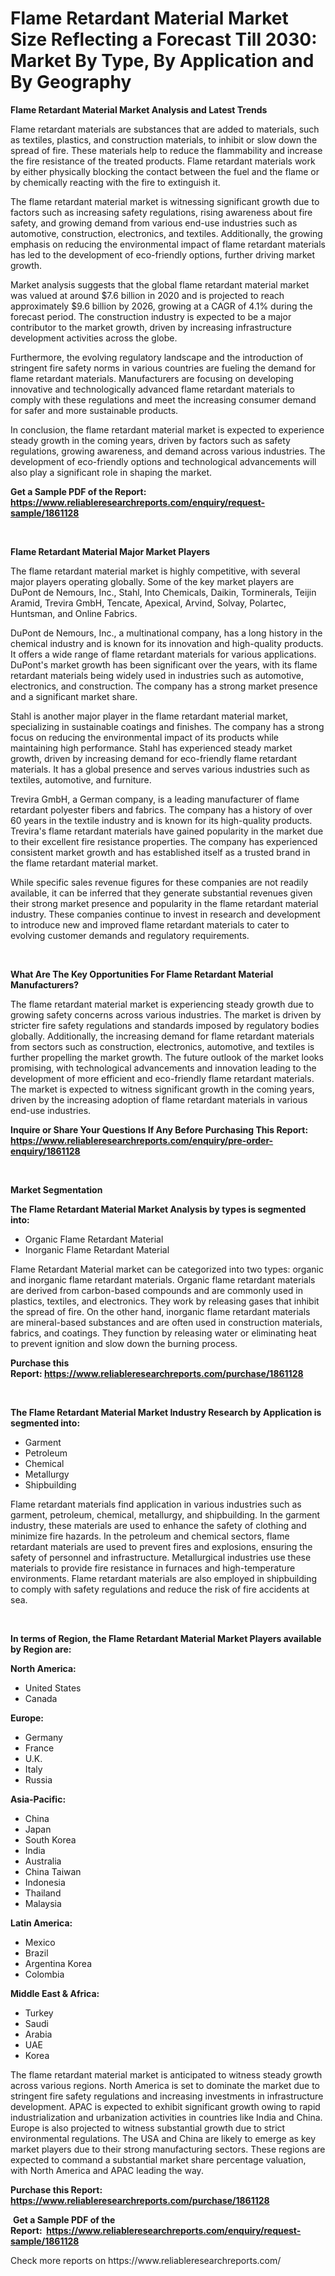 <p><h1>Flame Retardant Material Market Size Reflecting a Forecast Till 2030: Market By Type, By Application and By Geography</h1></p><p><strong>Flame Retardant Material Market Analysis and Latest Trends</strong></p>
<p><p>Flame retardant materials are substances that are added to materials, such as textiles, plastics, and construction materials, to inhibit or slow down the spread of fire. These materials help to reduce the flammability and increase the fire resistance of the treated products. Flame retardant materials work by either physically blocking the contact between the fuel and the flame or by chemically reacting with the fire to extinguish it.</p><p>The flame retardant material market is witnessing significant growth due to factors such as increasing safety regulations, rising awareness about fire safety, and growing demand from various end-use industries such as automotive, construction, electronics, and textiles. Additionally, the growing emphasis on reducing the environmental impact of flame retardant materials has led to the development of eco-friendly options, further driving market growth.</p><p>Market analysis suggests that the global flame retardant material market was valued at around $7.6 billion in 2020 and is projected to reach approximately $9.6 billion by 2026, growing at a CAGR of 4.1% during the forecast period. The construction industry is expected to be a major contributor to the market growth, driven by increasing infrastructure development activities across the globe.</p><p>Furthermore, the evolving regulatory landscape and the introduction of stringent fire safety norms in various countries are fueling the demand for flame retardant materials. Manufacturers are focusing on developing innovative and technologically advanced flame retardant materials to comply with these regulations and meet the increasing consumer demand for safer and more sustainable products.</p><p>In conclusion, the flame retardant material market is expected to experience steady growth in the coming years, driven by factors such as safety regulations, growing awareness, and demand across various industries. The development of eco-friendly options and technological advancements will also play a significant role in shaping the market.</p></p>
<p><strong>Get a Sample PDF of the Report:&nbsp; <a href="https://www.reliableresearchreports.com/enquiry/request-sample/1861128">https://www.reliableresearchreports.com/enquiry/request-sample/1861128</a></strong></p>
<p>&nbsp;</p>
<p><strong>Flame Retardant Material Major Market Players</strong></p>
<p><p>The flame retardant material market is highly competitive, with several major players operating globally. Some of the key market players are DuPont de Nemours, Inc., Stahl, Into Chemicals, Daikin, Torminerals, Teijin Aramid, Trevira GmbH, Tencate, Apexical, Arvind, Solvay, Polartec, Huntsman, and Online Fabrics. </p><p>DuPont de Nemours, Inc., a multinational company, has a long history in the chemical industry and is known for its innovation and high-quality products. It offers a wide range of flame retardant materials for various applications. DuPont's market growth has been significant over the years, with its flame retardant materials being widely used in industries such as automotive, electronics, and construction. The company has a strong market presence and a significant market share.</p><p>Stahl is another major player in the flame retardant material market, specializing in sustainable coatings and finishes. The company has a strong focus on reducing the environmental impact of its products while maintaining high performance. Stahl has experienced steady market growth, driven by increasing demand for eco-friendly flame retardant materials. It has a global presence and serves various industries such as textiles, automotive, and furniture.</p><p>Trevira GmbH, a German company, is a leading manufacturer of flame retardant polyester fibers and fabrics. The company has a history of over 60 years in the textile industry and is known for its high-quality products. Trevira's flame retardant materials have gained popularity in the market due to their excellent fire resistance properties. The company has experienced consistent market growth and has established itself as a trusted brand in the flame retardant material market.</p><p>While specific sales revenue figures for these companies are not readily available, it can be inferred that they generate substantial revenues given their strong market presence and popularity in the flame retardant material industry. These companies continue to invest in research and development to introduce new and improved flame retardant materials to cater to evolving customer demands and regulatory requirements.</p></p>
<p>&nbsp;</p>
<p><strong>What Are The Key Opportunities For Flame Retardant Material Manufacturers?</strong></p>
<p><p>The flame retardant material market is experiencing steady growth due to growing safety concerns across various industries. The market is driven by stricter fire safety regulations and standards imposed by regulatory bodies globally. Additionally, the increasing demand for flame retardant materials from sectors such as construction, electronics, automotive, and textiles is further propelling the market growth. The future outlook of the market looks promising, with technological advancements and innovation leading to the development of more efficient and eco-friendly flame retardant materials. The market is expected to witness significant growth in the coming years, driven by the increasing adoption of flame retardant materials in various end-use industries.</p></p>
<p><strong>Inquire or Share Your Questions If Any Before Purchasing This Report: <a href="https://www.reliableresearchreports.com/enquiry/pre-order-enquiry/1861128">https://www.reliableresearchreports.com/enquiry/pre-order-enquiry/1861128</a></strong></p>
<p>&nbsp;</p>
<p><strong>Market Segmentation</strong></p>
<p><strong>The Flame Retardant Material Market Analysis by types is segmented into:</strong></p>
<p><ul><li>Organic Flame Retardant Material</li><li>Inorganic Flame Retardant Material</li></ul></p>
<p><p>Flame Retardant Material market can be categorized into two types: organic and inorganic flame retardant materials. Organic flame retardant materials are derived from carbon-based compounds and are commonly used in plastics, textiles, and electronics. They work by releasing gases that inhibit the spread of fire. On the other hand, inorganic flame retardant materials are mineral-based substances and are often used in construction materials, fabrics, and coatings. They function by releasing water or eliminating heat to prevent ignition and slow down the burning process.</p></p>
<p><strong>Purchase this Report:&nbsp;<a href="https://www.reliableresearchreports.com/purchase/1861128">https://www.reliableresearchreports.com/purchase/1861128</a></strong></p>
<p>&nbsp;</p>
<p><strong>The Flame Retardant Material Market Industry Research by Application is segmented into:</strong></p>
<p><ul><li>Garment</li><li>Petroleum</li><li>Chemical</li><li>Metallurgy</li><li>Shipbuilding</li></ul></p>
<p><p>Flame retardant materials find application in various industries such as garment, petroleum, chemical, metallurgy, and shipbuilding. In the garment industry, these materials are used to enhance the safety of clothing and minimize fire hazards. In the petroleum and chemical sectors, flame retardant materials are used to prevent fires and explosions, ensuring the safety of personnel and infrastructure. Metallurgical industries use these materials to provide fire resistance in furnaces and high-temperature environments. Flame retardant materials are also employed in shipbuilding to comply with safety regulations and reduce the risk of fire accidents at sea.</p></p>
<p>&nbsp;</p>
<p><strong>In terms of Region, the Flame Retardant Material Market Players available by Region are:</strong></p>
<p>
    <p> <strong> North America: </strong>
        <ul>
            <li>United States</li>
            <li>Canada</li>
        </ul>
        </p> 
    <p> <strong> Europe: </strong>
        <ul>
            <li>Germany</li>
            <li>France</li>
            <li>U.K.</li>
            <li>Italy</li>
            <li>Russia</li>
        </ul>
        </p> 
    <p> <strong> Asia-Pacific: </strong>
        <ul>
            <li>China</li>
            <li>Japan</li>
            <li>South Korea</li>
            <li>India</li>
            <li>Australia</li>
            <li>China Taiwan</li>
            <li>Indonesia</li>
            <li>Thailand</li>
            <li>Malaysia</li>
        </ul>
        </p> 
    <p> <strong> Latin America: </strong>
        <ul>
            <li>Mexico</li>
            <li>Brazil</li>
            <li>Argentina Korea</li>
            <li>Colombia</li>
        </ul>
        </p> 
    <p> <strong> Middle East & Africa: </strong>
        <ul>
            <li>Turkey</li>
            <li>Saudi</li>
            <li>Arabia</li>
            <li>UAE</li>
            <li>Korea</li>
        </ul>
    </p>
    </p>
<p><p>The flame retardant material market is anticipated to witness steady growth across various regions. North America is set to dominate the market due to stringent fire safety regulations and increasing investments in infrastructure development. APAC is expected to exhibit significant growth owing to rapid industrialization and urbanization activities in countries like India and China. Europe is also projected to witness substantial growth due to strict environmental regulations. The USA and China are likely to emerge as key market players due to their strong manufacturing sectors. These regions are expected to command a substantial market share percentage valuation, with North America and APAC leading the way.</p></p>
<p><strong>Purchase this Report: <a href="https://www.reliableresearchreports.com/purchase/1861128">https://www.reliableresearchreports.com/purchase/1861128</a></strong></p>
<p>&nbsp;<strong>Get a Sample PDF of the Report:&nbsp;&nbsp;<a href="https://www.reliableresearchreports.com/enquiry/request-sample/1861128">https://www.reliableresearchreports.com/enquiry/request-sample/1861128</a></strong></p>
<p><strong></strong></p>
<p>Check more reports on https://www.reliableresearchreports.com/</p>